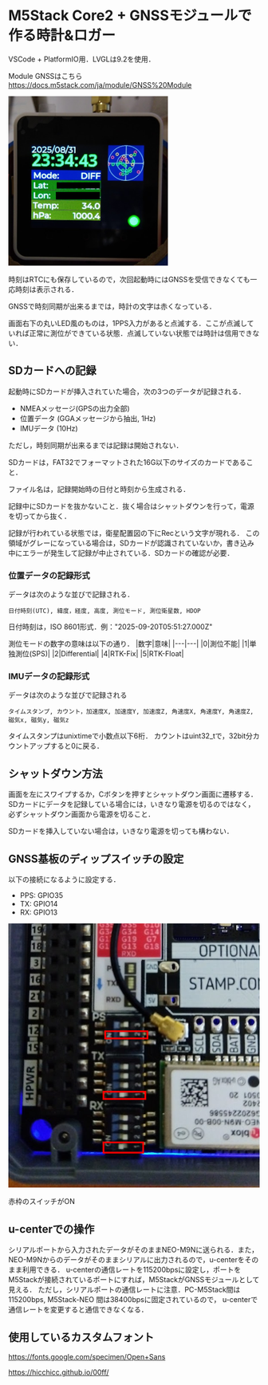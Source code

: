 # M5Stack Core2 + GNSSモジュールで作る時計&ロガー

VSCode + PlatformIO用．LVGLは9.2を使用．

Module GNSSはこちら
https://docs.m5stack.com/ja/module/GNSS%20Module

![SCREEN](screen.png)

時刻はRTCにも保存しているので，次回起動時にはGNSSを受信できなくても一応時刻は表示される．

GNSSで時刻同期が出来るまでは，時計の文字は赤くなっている．

画面右下の丸いLED風のものは，1PPS入力があると点滅する．ここが点滅していれば正常に測位ができている状態．点滅していない状態では時計は信用できない．

## SDカードへの記録

起動時にSDカードが挿入されていた場合，次の3つのデータが記録される．
* NMEAメッセージ(GPSの出力全部)
* 位置データ (GGAメッセージから抽出, 1Hz)
* IMUデータ (10Hz)

ただし，時刻同期が出来るまでは記録は開始されない．

SDカードは，FAT32でフォーマットされた16G以下のサイズのカードであること．

ファイル名は，記録開始時の日付と時刻から生成される．

記録中にSDカードを抜かないこと．抜く場合はシャットダウンを行って，電源を切ってから抜く．

記録が行われている状態では，衛星配置図の下にRecという文字が現れる．
この領域がグレーになっている場合は，SDカードが認識されていないか，書き込み中にエラーが発生して記録が中止されている．SDカードの確認が必要．

### 位置データの記録形式

データは次のような並びで記録される．
```text
日付時刻(UTC), 緯度，経度, 高度, 測位モード, 測位衛星数, HDOP
```

日付時刻は，ISO 8601形式．例："2025-09-20T05:51:27.000Z"

測位モードの数字の意味は以下の通り．
|数字|意味|
|---|---|
|0|測位不能|
|1|単独測位(SPS)|
|2|Differential|
|4|RTK-Fix|
|5|RTK-Float|

### IMUデータの記録形式

データは次のような並びで記録される
```text
タイムスタンプ, カウント，加速度X, 加速度Y, 加速度Z, 角速度X, 角速度Y, 角速度Z, 磁気x, 磁気y, 磁気z
```

タイムスタンプはunixtimeで小数点以下6桁．
カウントはuint32_tで，32bit分カウントアップすると0に戻る．

## シャットダウン方法

画面を左にスワイプするか，Cボタンを押すとシャットダウン画面に遷移する．
SDカードにデータを記録している場合には，いきなり電源を切るのではなく，必ずシャットダウン画面から電源を切ること．

SDカードを挿入していない場合は，いきなり電源を切っても構わない．

## GNSS基板のディップスイッチの設定

以下の接続になるように設定する．

* PPS: GPIO35
* TX: GPIO14
* RX: GPIO13

![DIP-SW](dipsw.png)

赤枠のスイッチがON

## u-centerでの操作

シリアルポートから入力されたデータがそのままNEO-M9Nに送られる．また，NEO-M9Nからのデータがそのままシリアルに出力されるので，u-centerをそのまま利用できる．
u-centerの通信レートを115200bpsに設定し，ポートをM5Stackが接続されているポートにすれば，M5StackがGNSSモジュールとして見える．
ただし，シリアルポートの通信レートに注意．PC-M5Stack間は115200bps, M5Stack-NEO 間は38400bpsに固定されているので，
u-centerで通信レートを変更すると通信できなくなる．

## 使用しているカスタムフォント

https://fonts.google.com/specimen/Open+Sans

https://hicchicc.github.io/00ff/

